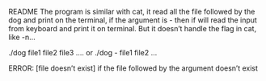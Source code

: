 README
The program is similar with cat, it read all the file followed by the dog and print on the terminal, if the argument is - then if will read the input from keyboard and print it on terminal. But it doesn’t handle the flag in cat, like -n…

./dog file1 file2 file3 …. or ./dog - file1 file2 …

ERROR:
[file doesn’t exist]                                  if the file followed by the argument doesn’t exist
